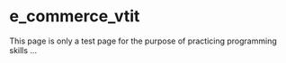 # e_commerce_vtit
This page is only a test page for the purpose of practicing programming skills ...
